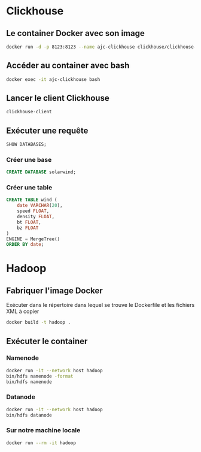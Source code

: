 # Clickhouse

## Le container Docker avec son image

```bash
docker run -d -p 8123:8123 --name ajc-clickhouse clickhouse/clickhouse-server
```

## Accéder au container avec bash

```bash
docker exec -it ajc-clickhouse bash
```

## Lancer le client Clickhouse

```bash
clickhouse-client
```

## Exécuter une requête

```sql
SHOW DATABASES;
```

### Créer une base

```sql
CREATE DATABASE solarwind;
```

### Créer une table

```sql
CREATE TABLE wind (
    date VARCHAR(20),
    speed FLOAT,
    density FLOAT,
    bt FLOAT,
    bz FLOAT
)
ENGINE = MergeTree()
ORDER BY date;
```


# Hadoop

## Fabriquer l'image Docker

Exécuter dans le répertoire dans lequel se trouve le Dockerfile et les fichiers XML à copier

```bash
docker build -t hadoop .
```

## Exécuter le container

### Namenode

```bash
docker run -it --network host hadoop
bin/hdfs namenode -format
bin/hdfs namenode
```

### Datanode

```bash
docker run -it --network host hadoop
bin/hdfs datanode
```

### Sur notre machine locale

```bash
docker run --rm -it hadoop
```
